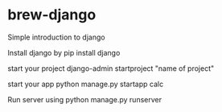 # brew-django
Simple introduction to django

Install django by 
pip install django

start your project
django-admin startproject "name of project"

start your app
python manage.py startapp calc

Run server using
python manage.py runserver
